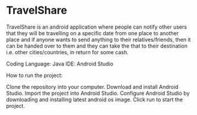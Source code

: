 # TravelShare

TravelShare is an android application where people can notify other users that they will be travelling on a specific date from one place to another place and if anyone wants to send anything to their relatives/friends, then it can be handed over to them and they can take the that to their destination i.e. other cities/countries, in return for some cash.

Coding Language: Java
IDE: Android Studio

How to run the project:

Clone the repository into your computer.
Download and install Android Studio.
Import the project into Android Studio.
Configure Android Studio by downloading and installing latest android os image.
Click run to start the project.
